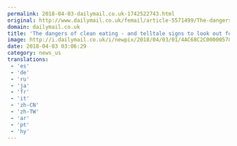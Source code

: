 ```yaml
---
permalink: 2018-04-03-dailymail.co.uk-1742522743.html
original: http://www.dailymail.co.uk/femail/article-5571499/The-dangers-clean-eating-telltale-signs-need-look-for.html?ITO=1490&ns_mchannel=rss&ns_campaign=1490
domain: dailymail.co.uk
title: 'The dangers of clean eating - and telltale signs to look out for'
image: http://i.dailymail.co.uk/i/newpix/2018/04/03/01/4AC68C2C00000578-0-image-a-19_1522716265239.jpg
date: 2018-04-03 03:06:29
category: news_us
translations: 
 - 'es'
 - 'de'
 - 'ru'
 - 'ja'
 - 'fr'
 - 'it'
 - 'zh-CN'
 - 'zh-TW'
 - 'ar'
 - 'pt'
 - 'hy'
---
```


